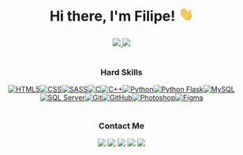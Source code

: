 # <p align="center">Hi there, I'm Filipe! <img width="30em" src="https://raw.githubusercontent.com/ABSphreak/ABSphreak/master/gifs/Hi.gif"></p>

<a href="#" align="center">
  <div>
    <img height="145em" src="https://my-github-stats-git-main-filipefernandesdev.vercel.app/api?username=filipefernandesdev&hide=prs,issues&count_private=true&show_icons=true&theme=github_dark"/>
    <img height="145em" src="https://my-github-stats-git-main-filipefernandesdev.vercel.app/api/top-langs/?username=filipefernandesdev&theme=github_dark&exclude_repo=globalmusik,Flavia-Cabeleireiros&hide=hack&langs_count=6&layout=compact"/>
  </div>
</a>

#

### <p align="center">Hard Skills</p>
<a href="#" align="center">
  <div class="languages">
    <img title="HTML5" alt="HTML5" width="40px" src="https://cdn.jsdelivr.net/gh/devicons/devicon/icons/html5/html5-original.svg"><img title="CSS" alt="CSS" width="40px" src="https://cdn.jsdelivr.net/gh/devicons/devicon/icons/css3/css3-original.svg"><img title="SASS" alt="SASS" width="40px" src="https://cdn.jsdelivr.net/gh/devicons/devicon/icons/sass/sass-original.svg"><img title="C" alt="C" width="40px" src="https://cdn.jsdelivr.net/gh/devicons/devicon/icons/c/c-original.svg"><img title="C++" alt="C++" width="40px" src="https://cdn.jsdelivr.net/gh/devicons/devicon/icons/cplusplus/cplusplus-original.svg"><img title="Python" alt="Python" width="40px" src="https://cdn.jsdelivr.net/gh/devicons/devicon/icons/python/python-original.svg"><img title="Python Flask" alt="Python Flask" width="40px" src="https://cdn.jsdelivr.net/gh/devicons/devicon/icons/flask/flask-original.svg"><img title="MySQL" alt="MySQL" width="40px" src="https://cdn.jsdelivr.net/gh/devicons/devicon/icons/mysql/mysql-original.svg"><img title="SQL Server" alt="SQL Server" width="40px" src="https://cdn.jsdelivr.net/gh/devicons/devicon/icons/microsoftsqlserver/microsoftsqlserver-plain.svg"><img title="Git" alt="Git" width="40px" src="https://cdn.jsdelivr.net/gh/devicons/devicon/icons/git/git-original.svg"><img title="GitHub" alt="GitHub" width="40px" src="https://cdn.jsdelivr.net/gh/devicons/devicon/icons/github/github-original.svg"><img title="Photoshop" alt="Photoshop" width="40px" src="https://cdn.jsdelivr.net/gh/devicons/devicon/icons/photoshop/photoshop-plain.svg"><img title="Figma" alt="Figma" width="40px" src="https://cdn.jsdelivr.net/gh/devicons/devicon/icons/figma/figma-original.svg">
  </div>
</a>

#

### <p align="center">Contact Me</p>
<div align="center">
<!--   Mail -->
  <a href="mailto:filipefernandesdev@gmail.com" target="_blank"><img src="https://img.shields.io/badge/Gmail-D14836?style=for-the-badge&logo=gmail&logoColor=white"></a>
<!--   Instagram -->
  <a href="https://www.instagram.com/filipefernandesmusic/" target="_blank"><img src="https://img.shields.io/badge/Instagram-E4405F?style=for-the-badge&logo=instagram&logoColor=white"></a>
<!--   Stack Overflow -->
  <a href="https://stackoverflow.com/users/10398519/filipe-fernandes" target="_blank"><img src="https://img.shields.io/badge/Stack_Overflow-FE7A16?style=for-the-badge&logo=stack-overflow&logoColor=white"></a>
<!--   LinkedIn -->
  <a href="https://www.linkedin.com/in/filipefernandesdev/" target="_blank"><img src="https://img.shields.io/badge/LinkedIn-0077B5?style=for-the-badge&logo=linkedin&logoColor=white"></a>
<!--   GitHub -->
  <a href="https://github.com/filipefernandesdev" target="_blank"><img src="https://img.shields.io/badge/GitHub-100000?style=for-the-badge&logo=github&logoColor=white"></a>
</div>
